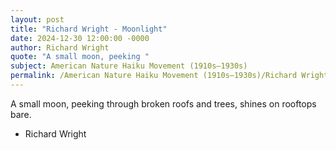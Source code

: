 ```yaml
---
layout: post
title: "Richard Wright - Moonlight"
date: 2024-12-30 12:00:00 -0000
author: Richard Wright
quote: "A small moon, peeking "
subject: American Nature Haiku Movement (1910s–1930s)
permalink: /American Nature Haiku Movement (1910s–1930s)/Richard Wright/Richard Wright - Moonlight
---
```


A small moon, peeking 
through broken roofs and trees, 
shines on rooftops bare.

- Richard Wright
